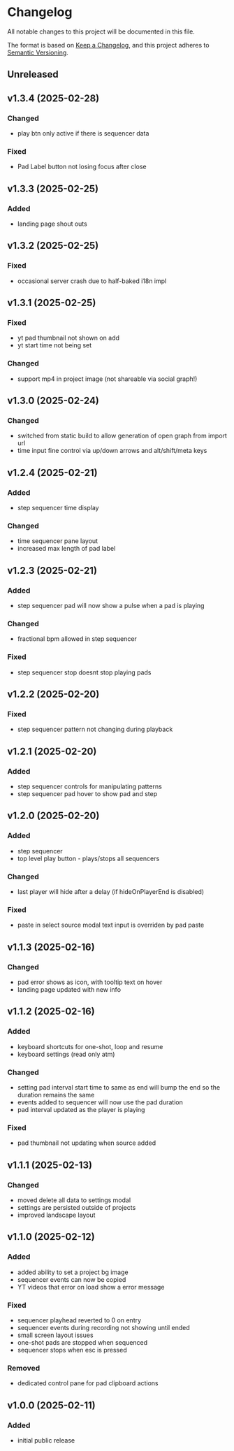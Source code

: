 # Changelog

All notable changes to this project will be documented in this file.

The format is based on [Keep a Changelog](https://keepachangelog.com/en/1.1.0/),
and this project adheres to [Semantic Versioning](https://semver.org/spec/v2.0.0.html).


## Unreleased


## v1.3.4 (2025-02-28)

### Changed
- play btn only active if there is sequencer data
  
### Fixed
- Pad Label button not losing focus after close


## v1.3.3 (2025-02-25)

### Added
- landing page shout outs


## v1.3.2 (2025-02-25)

### Fixed
- occasional server crash due to half-baked i18n impl


## v1.3.1 (2025-02-25)

### Fixed
- yt pad thumbnail not shown on add
- yt start time not being set

### Changed
- support mp4 in project image (not shareable via social graph!)


## v1.3.0 (2025-02-24)

### Changed
- switched from static build to allow generation of open graph from import url
- time input fine control via up/down arrows and alt/shift/meta keys


## v1.2.4 (2025-02-21)

### Added
- step sequencer time display

### Changed
- time sequencer pane layout
- increased max length of pad label


## v1.2.3 (2025-02-21)

### Added
- step sequencer pad will now show a pulse when a pad is playing

### Changed
- fractional bpm allowed in step sequencer

### Fixed
- step sequencer stop doesnt stop playing pads



## v1.2.2 (2025-02-20)

### Fixed
- step sequencer pattern not changing during playback
  

## v1.2.1 (2025-02-20)

### Added
- step sequencer controls for manipulating patterns
- step sequencer pad hover to show pad and step


## v1.2.0 (2025-02-20)

### Added
- step sequencer
- top level play button - plays/stops all sequencers

### Changed
- last player will hide after a delay (if hideOnPlayerEnd is disabled)

### Fixed
- paste in select source modal text input is overriden by pad paste
  

## v1.1.3 (2025-02-16)

### Changed
- pad error shows as icon, with tooltip text on hover
- landing page updated with new info


## v1.1.2 (2025-02-16)

### Added
- keyboard shortcuts for one-shot, loop and resume
- keyboard settings (read only atm)

### Changed
- setting pad interval start time to same as end will bump the end so the duration remains the same
- events added to sequencer will now use the pad duration
- pad interval updated as the player is playing

### Fixed
- pad thumbnail not updating when source added



## v1.1.1 (2025-02-13)

### Changed
- moved delete all data to settings modal
- settings are persisted outside of projects
- improved landscape layout


## v1.1.0 (2025-02-12)

### Added
- added ability to set a project bg image
- sequencer events can now be copied
- YT videos that error on load show a error message

### Fixed
- sequencer playhead reverted to 0 on entry
- sequencer events during recording not showing until ended
- small screen layout issues
- one-shot pads are stopped when sequenced
- sequencer stops when esc is pressed

### Removed
- dedicated control pane for pad clipboard actions




## v1.0.0 (2025-02-11)

### Added
- initial public release
